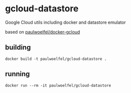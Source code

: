# gcloud-datastore
Google Cloud utils including docker and datastore emulator

based on [paulwoelfel/docker-gcloud](https://hub.docker.com/r/paulwoelfel/docker-gcloud/)

## building

```
docker build -t paulwoelfel/gcloud-datastore .
```

## running

```
docker run --rm -it paulwoelfel/gcloud-datastore
```
